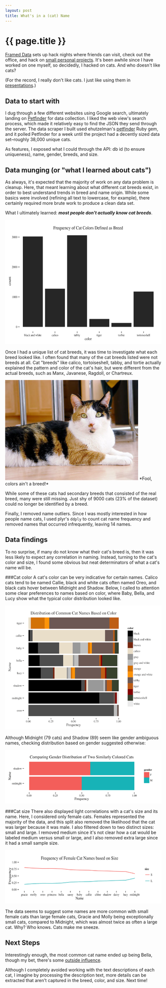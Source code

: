```yaml
---
layout: post
title: What's in a (cat) Name
---
```


{{ page.title }}
================
<a href='http://framed.io'>Framed Data</a> sets up hack nights where friends can visit, check out the office, and hack on <a href="https://github.com/zenkalia/active_decimal">small personal projects</a>. It's been awhile since I have worked on one myself, so decidedly, I hacked on cats. And who doesn't like cats?

(For the record, I really don't like cats. I just like using them in <a href="http://www.hilarymason.com/speaking/speaking-1-kitten-per-equation/">presentations</a>.)

Data to start with
------------------------
I dug through a few different websites using Google search, ultimately landing on <a href="http://www.petfinder.com">Petfinder</a> for data collection. I liked the web view's search process, which made it relatively easy to find the JSON they send through the server. The data scraper I built used ehutzelman's <a href="https://github.com/ehutzelman/petfinder">petfinder</a> Ruby gem, and it polled Petfinder for a week until the project had a decently sized data set–roughly 38,000 unique cats.

As features, I exposed what I could through the API: db id (to ensure uniqueness), name, gender, breeds, and size.

Data munging (or "what I learned about cats")
------------------------

As always, it's expected that the majority of work on any data problem is cleanup. Here, that meant learning about what different cat breeds exist, in order to best understand trends in breed and name origin. While some basics were involved (refining all text to lowercase, for example), there certainly required more brute work to produce a clean data set.

What I ultimately learned: ***most people don't actually know cat breeds***.

<img src="/public/images/cat_color_as_breed.png" width="550" height="400" />

Once I had a unique list of cat breeds, it was time to investigate what each breed looked like. I often found that many of the cat breeds listed were not breeds at all. Cat "breeds" like calico, tortoiseshell, tabby, and tortie actually explained the pattern and color of the cat's hair, but were different from the actual breeds, such as Manx, Javanese, Ragdoll, or Chartreux.

<img class="center" src="/public/images/calico_cat.jpg" width="429" height="322" />
<label class="center">*Fool, colors ain't a breed!*</label>

While some of these cats had secondary breeds that consisted of the real breed, many were still missing. Just shy of 9000 cats (23% of the dataset) could no longer be identified by a breed.

Finally, I removed name outliers. Since I was mostly interested in how people name cats, I used plyr's `ddply` to count cat name frequency and removed names that occurred infrequently, leaving 14 names.

Data findings
-------------
To no surprise, if many do not know what their cat's breed is, then it was less likely to expect any correlation in naming. Instead, turning to the cat's color and size, I found some obvious but neat determinators of what a cat's name will be.

###Cat color
A cat's color can be very indicative for certain names. Calico cats tend to be named Callie, black and white cats often named Oreo, and black cats hover between Midnight and Shadow. Below, I called to attention some clear preferences to names based on color, where Baby, Bella, and Lucy show what the typical color distribution looked like.

<img src="/public/images/cat_colors.png" width="550" height="400" />

Although Midnight (79 cats) and Shadow (89) seem like gender ambiguous names, checking distribution based on gender suggested otherwise:

<img src="/public/images/black_cats.png" width="550" height="172" />

###Cat size
There also displayed light correlations with a cat's size and its name. Here, I considered only female cats. Females represented the majority of the data, and this split also removed the likelihood that the cat was larger because it was male. I also filtered down to two distinct sizes: small and large. I removed medium since it's not clear how a cat would be labeled medium versus small or large, and I also removed extra large since it had a small sample size.

<img src="/public/images/cats_size.png" width="550" height="172" />

The data seems to suggest some names are more common with small female cats than large female cats, Gracie and Molly being exceptionally small cats, compared to Midnight, which was almost twice as often a large cat. Why? Who knows. Cats make me sneeze.

Next Steps
----------
Interestingly enough, the most common cat name ended up being Bella, though my bet, there's some <a href="http://en.wikipedia.org/wiki/Twilight_(series)">outside influence</a>.

Although I completely avoided working with the text descriptions of each cat, I imagine by processing the description text, more details can be extracted that aren't captured in the breed, color, and size. Next time!